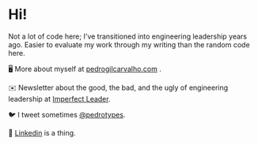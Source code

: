# Hi!

Not a lot of code here; I've transitioned into engineering leadership years ago. Easier to evaluate my work through my writing than the random code here.


🖥 More about myself at [pedrogilcarvalho.com](https://pedrogilcarvalho.com) .

✉️ Newsletter about the good, the bad, and the ugly of engineering leadership at [Imperfect Leader](https://imperfect.substack.com).

🐦 I tweet sometimes [@pedrotypes](https://twitter.com/pedrotypes).

💼 [Linkedin](https://linkedin.com/in/pedrogilcarvalho) is a thing.
